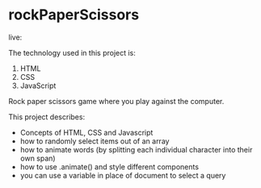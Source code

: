 # rockPaperScissors

live: 

The technology used in this project is:
 1. HTML
 2. CSS
 3. JavaScript

Rock paper scissors game where you play against the computer.

This project describes:
- Concepts of HTML, CSS and Javascript
- how to randomly select items out of an array
- how to animate words (by splitting each individual character into their own span)
- how to use .animate() and style different components
- you can use a variable in place of document to select a query

